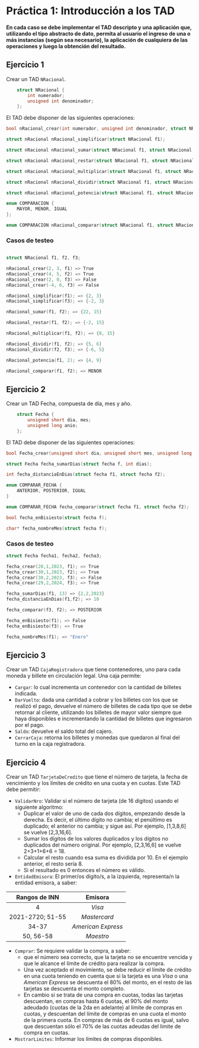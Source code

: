 # Práctica 1: Introducción a los TAD

**En cada caso se debe implementar el TAD descripto y una aplicación que, utilizando el tipo abstracto de dato, permita al usuario el ingreso de una o más instancias (según sea
necesario), la aplicación de cualquiera de las operaciones y luego la obtención del resultado.**

## Ejercicio 1

Crear un TAD `NRacional`.

```C
    struct NRacional {
        int numerador;
        unsigned int denominador;
    };
```

El TAD debe disponer de las siguientes operaciones:

```C
bool nRacional_crear(int numerador, unsigned int denominador, struct NRacional f);

struct nRacional nRacional_simplificar(struct NRacional f1);

struct nRacional nRacional_sumar(struct NRacional f1, struct NRacional f2);

struct nRacional nRacional_restar(struct NRacional f1, struct NRacional f2);

struct nRacional nRacional_multiplicar(struct NRacional f1, struct NRacional f2);

struct nRacional nRacional_dividir(struct NRacional f1, struct NRacional f2);

struct nRacional nRacional_potencia(struct NRacional f1, struct NRacional f2);

enum COMPARACION {
    MAYOR, MENOR, IGUAL
};

enum COMPARACION nRacional_comparar(struct NRacional f1, struct NRacional f2);
```

### Casos de testeo

```C

struct NRacional f1, f2, f3;

nRacional_crear(2, 3, f1) => True
nRacional_crear(4, 5, f2) => True
nRacional_crear(2, 0, f3) => False
nRacional_crear(-4, 6, f3) => False

nRacional_simplificar(f1); => {2, 3}
nRacional_simplificar(f3); => {-2, 3}

nRacional_sumar(f1, f2); => {22, 15}

nRacional_restar(f1, f2); => {-2, 15}

nRacional_multiplicar(f1, f2); => {8, 15}

nRacional_dividir(f1, f2); => {5, 6}
nRacional_dividir(f2, f3); => {-6, 5}

nRacional_potencia(f1, 2); => {4, 9}

nRacional_comparar(f1, f2); => MENOR
```

## Ejercicio 2

Crear un TAD Fecha, compuesta de día, mes y año.

```C
    struct Fecha {
        unsigned short dia, mes;
        unsigned long anio;
    };
```

El TAD debe disponer de las siguientes operaciones:

```C
bool Fecha_crear(unsigned short dia, unsigned short mes, unsigned long anio, struct Fecha f);

struct Fecha fecha_sumarDias(struct fecha f, int dias);

int fecha_distanciaEnDias(struct fecha f1, struct fecha f2);

enum COMPARAR_FECHA {
    ANTERIOR, POSTERIOR, IGUAL
}

enum COMPARAR_FECHA fecha_comparar(struct fecha f1, struct fecha f2);

bool fecha_enBisiesto(struct fecha f);

char* fecha_nombreMes(struct fecha f);
```

### Casos de testeo

```C
struct Fecha fecha1, fecha2, fecha3;

fecha_crear(20,1,2023, f1); => True
fecha_crear(30,1,2023, f2); => True
fecha_crear(30,2,2023, f3); => False
fecha_crear(29,2,2024, f3); => True

fecha_sumarDias(f1, 13) => {2,2,2023}
fecha_distanciaEnDias(f1,f2); => 10

fecha_comparar(f3, f2); => POSTERIOR

fecha_enBisiesto(f1); => False
fecha_enBisiesto(f3); => True

fecha_nombreMes(f1); => "Enero"

```

## Ejercicio 3

Crear un TAD `CajaRegistradora` que tiene contenedores, uno para cada moneda y billete en circulación legal. Una caja permite:

* `Cargar`: lo cual incrementa un contenedor con la cantidad de billetes indicada.
* `DarVuelto`: dada una cantidad a cobrar y los billetes con los que se realizó el pago, devuelve el número de billetes de cada tipo que se debe retornar al cliente, utilizando los billetes de mayor valor siempre que haya disponibles e incrementando la cantidad de billetes que ingresaron por el pago.
* `Saldo`: devuelve el saldo total del cajero.
* `CerrarCaja`: retorna los billetes y monedas que quedaron al final del turno en la caja registradora.

## Ejercicio 4

Crear un TAD `TarjetaDeCredito` que tiene el número de tarjeta, la fecha de vencimiento y los límites de crédito en una cuota y en cuotas. Este TAD debe permitir:

* `ValidarNro`: Validar si el número de tarjeta (de 16 dígitos) usando el siguiente algoritmo:
  * Duplicar el valor de uno de cada dos dígitos, empezando desde la derecha. Es decir, el último dígito no cambia; el penúltimo es duplicado; el anterior no cambia; y sigue así. Por ejemplo, [1,3,8,6] se vuelve [2,3,16,6].
  * Sumar los dígitos de los valores duplicados y los dígitos no duplicados del número original. Por ejemplo, [2,3,16,6] se vuelve 2+3+1+6+6 = 18.
  * Calcular el resto cuando esa suma es dividida por 10. En el ejemplo anterior, el resto sería 8.
  * Si el resultado es 0 entonces el número es válido.
* `EntidadEmisora`: El primer/os digito/s, a la izquierda, representa/n la entidad emisora, a saber:

| Rangos de INN | Emisora |
| :--: | :--: |
| 4                | *Visa*             |
| 2021-2720; 51-55 | *Mastercard*       |
| 34-37            | *American Express* |
| 50, 56-58        | *Maestro*          |

* `Comprar`: Se requiere validar la compra, a saber:
  * que el número sea correcto, que la tarjeta no se encuentre vencida y que le alcance el límite de crédito para realizar la compra.
  * Una vez aceptado el movimiento, se debe reducir el límite de crédito en una cuota teniendo en cuenta que si la tarjeta es una *Visa* o una *American Express* se descuenta el 80% del monto, en el resto de las tarjetas se descuenta el monto completo.
  * En cambio si se trata de una compra en cuotas, todas las tarjetas descuentan, en compras hasta 6 cuotas, el 90% del monto adeudado (cuotas de la 2da en adelante) al límite de compras en cuotas, y descuentan del límite de compras en una cuota el monto de la primera cuota. En compras de más de 6 cuotas es igual, salvo que descuentan sólo el 70% de las cuotas adeudas del limite de compra en cuotas.
* `MostrarLimites`: Informar los límites de compras disponibles.

